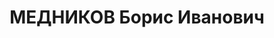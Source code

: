 ---
title: МЕДНИКОВ Борис Иванович
description: 'Род. в 1909, Польша, Лодзь, русский, обр.: незаконченное высшее. Проживал:
  Северо-Казахстанская обл., Петропавловск. Лаборант, больница.

  Арестован УНКВД СКО. 15.02.1936. Обв. по ст. 58-10 УК РСФСР. Приговор: ОО НКВД СССР,
  10.06.1936 – 3 года ссылки (высылки).

  Реабилитирован Прокуратурой по Карагандинской обл. 15.02.1936 за отсутствием состава
  преступления'
---